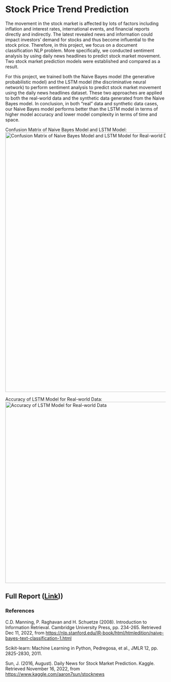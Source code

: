 # Stock Price Trend Prediction
The movement in the stock market is affected by lots of factors including inflation and interest rates, international events, and financial reports directly and indirectly. The latest revealed news and information could impact investors’ demand for stocks and thus become influential to the stock price. Therefore, in this project, we focus on a document classification NLP problem. More specifically, we conducted sentiment analysis by using daily news headlines to predict stock market movement. Two stock market prediction models were established and compared as a result.


For this project, we trained both the Naive Bayes model (the generative probabilistic model) and the LSTM model (the discriminative neural network) to perform sentiment analysis to predict stock market movement using the daily news headlines dataset. These two approaches are applied to both the real-world data and the synthetic data generated from the Naive Bayes model. In conclusion, in both “real” data and synthetic data cases, our Naive Bayes model performs better than the LSTM model in terms of higher model accuracy and lower model complexity in terms of time and space.

Confusion Matrix of Naive Bayes Model and LSTM Model:
<img width="817" alt="Confusion Matrix of Naive Bayes Model and LSTM Model for Real-world Data" src="https://user-images.githubusercontent.com/89174034/220716578-d9a72823-6e71-44b3-8df7-7072f6abcf88.png">


Accuracy of LSTM Model for Real-world Data:
<img width="570" alt="Accuracy of LSTM Model for Real-world Data" src="https://user-images.githubusercontent.com/89174034/220716839-1c88967b-7f4d-45e2-9a51-d8ab964cf502.png">

## Full Report ([Link](https://github.com/JennyShen056/NLP-Stock-Price-Trend-Prediction/blob/main/40_docs/703%20Final%20Project%20Report.pdf)))

### References
C.D. Manning, P. Raghavan and H. Schuetze (2008). Introduction to Information Retrieval. Cambridge University Press, pp. 234-265. Retrieved Dec 11, 2022, from https://nlp.stanford.edu/IR-book/html/htmledition/naive-bayes-text-classification-1.html

Scikit-learn: Machine Learning in Python, Pedregosa, et al., JMLR 12, pp. 2825-2830, 2011.

Sun, J. (2016, August). Daily News for Stock Market Prediction. Kaggle. Retrieved November 16, 2022, from https://www.kaggle.com/aaron7sun/stocknews
